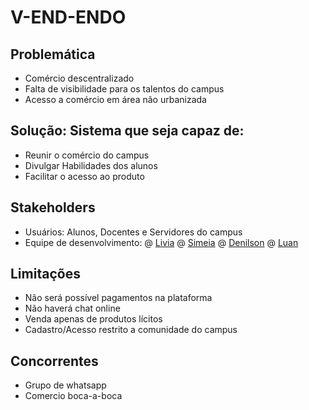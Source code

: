 # V-END-ENDO


## Problemática

- Comércio descentralizado
- Falta de visibilidade para os talentos do campus
- Acesso a comércio em área não urbanizada

## Solução: Sistema que seja capaz de:

- Reunir o comércio do campus
- Divulgar Habilidades dos alunos
- Facilitar o acesso ao produto

## Stakeholders

- Usuários: Alunos, Docentes e Servidores do campus
- Equipe de desenvolvimento:
@ [Livia](https://github.com/liviasab)
@ [Simeia](https://github.com/SiOlimpia)
@ [Denilson](https://github.com/Denils0n)
@ [Luan](https://github.com/Luanjoss)

## Limitações

- Não será possível pagamentos na plataforma
- Não haverá chat online
- Venda apenas de produtos lícitos
- Cadastro/Acesso restrito a comunidade do campus

## Concorrentes

- Grupo de whatsapp
- Comercio boca-a-boca


